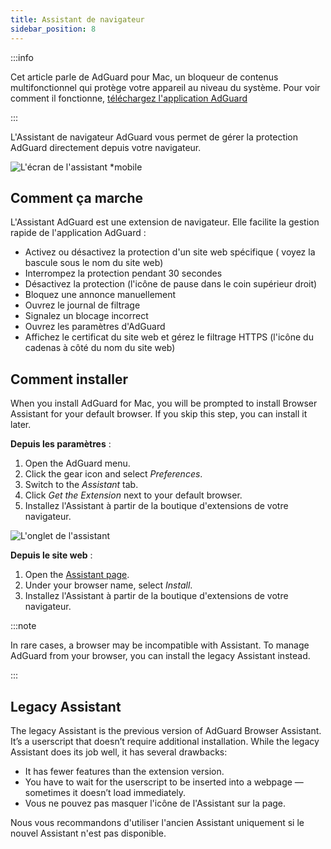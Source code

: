 ```yaml
---
title: Assistant de navigateur
sidebar_position: 8
---
```


:::info

Cet article parle de AdGuard pour Mac, un bloqueur de contenus multifonctionnel qui protège votre appareil au niveau du système. Pour voir comment il fonctionne, [téléchargez l'application AdGuard](https://agrd.io/download-kb-adblock)

:::

L'Assistant de navigateur AdGuard vous permet de gérer la protection AdGuard directement depuis votre navigateur.

![L'écran de l'assistant \*mobile](https://cdn.adtidy.org/content/kb/ad_blocker/mac/assistant_window.png)

## Comment ça marche

L'Assistant AdGuard est une extension de navigateur. Elle facilite la gestion rapide de l'application AdGuard :

- Activez ou désactivez la protection d'un site web spécifique ( voyez la bascule sous le nom du site web)
- Interrompez la protection pendant 30 secondes
- Désactivez la protection (l'icône de pause dans le coin supérieur droit)
- Bloquez une annonce manuellement
- Ouvrez le journal de filtrage
- Signalez un blocage incorrect
- Ouvrez les paramètres d'AdGuard
- Affichez le certificat du site web et gérez le filtrage HTTPS (l'icône du cadenas à côté du nom du site web)

## Comment installer

When you install AdGuard for Mac, you will be prompted to install Browser Assistant for your default browser. If you skip this step, you can install it later.

**Depuis les paramètres** :

1. Open the AdGuard menu.
2. Click the gear icon and select _Preferences_.
3. Switch to the _Assistant_ tab.
4. Click _Get the Extension_ next to your default browser.
5. Installez l'Assistant à partir de la boutique d'extensions de votre navigateur.

![L'onglet de l'assistant](https://cdn.adtidy.org/content/kb/ad_blocker/mac/assistant.png)

**Depuis le site web** :

1. Open the [Assistant page](https://adguard.com/adguard-assistant/overview.html).
2. Under your browser name, select _Install_.
3. Installez l'Assistant à partir de la boutique d'extensions de votre navigateur.

:::note

In rare cases, a browser may be incompatible with Assistant. To manage AdGuard from your browser, you can install the legacy Assistant instead.

:::

## Legacy Assistant

The legacy Assistant is the previous version of AdGuard Browser Assistant. It’s a userscript that doesn’t require additional installation. While the legacy Assistant does its job well, it has several drawbacks:

- It has fewer features than the extension version.
- You have to wait for the userscript to be inserted into a webpage — sometimes it doesn’t load immediately.
- Vous ne pouvez pas masquer l'icône de l'Assistant sur la page.

Nous vous recommandons d'utiliser l'ancien Assistant uniquement si le nouvel Assistant n'est pas disponible.
